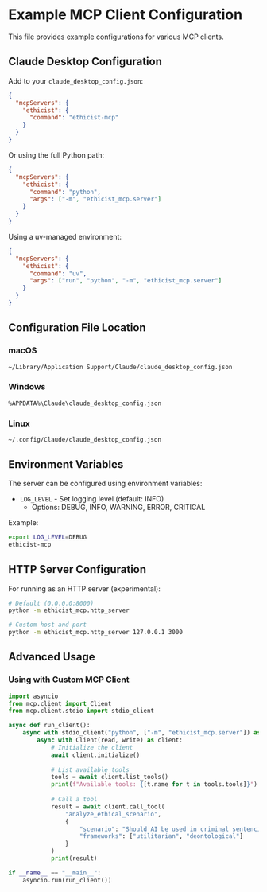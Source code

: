 # Example MCP Client Configuration

This file provides example configurations for various MCP clients.

## Claude Desktop Configuration

Add to your `claude_desktop_config.json`:

```json
{
  "mcpServers": {
    "ethicist": {
      "command": "ethicist-mcp"
    }
  }
}
```

Or using the full Python path:

```json
{
  "mcpServers": {
    "ethicist": {
      "command": "python",
      "args": ["-m", "ethicist_mcp.server"]
    }
  }
}
```

Using a uv-managed environment:

```json
{
  "mcpServers": {
    "ethicist": {
      "command": "uv",
      "args": ["run", "python", "-m", "ethicist_mcp.server"]
    }
  }
}
```

## Configuration File Location

### macOS
```
~/Library/Application Support/Claude/claude_desktop_config.json
```

### Windows
```
%APPDATA%\Claude\claude_desktop_config.json
```

### Linux
```
~/.config/Claude/claude_desktop_config.json
```

## Environment Variables

The server can be configured using environment variables:

- `LOG_LEVEL` - Set logging level (default: INFO)
  - Options: DEBUG, INFO, WARNING, ERROR, CRITICAL

Example:
```bash
export LOG_LEVEL=DEBUG
ethicist-mcp
```

## HTTP Server Configuration

For running as an HTTP server (experimental):

```bash
# Default (0.0.0.0:8000)
python -m ethicist_mcp.http_server

# Custom host and port
python -m ethicist_mcp.http_server 127.0.0.1 3000
```

## Advanced Usage

### Using with Custom MCP Client

```python
import asyncio
from mcp.client import Client
from mcp.client.stdio import stdio_client

async def run_client():
    async with stdio_client("python", ["-m", "ethicist_mcp.server"]) as (read, write):
        async with Client(read, write) as client:
            # Initialize the client
            await client.initialize()
            
            # List available tools
            tools = await client.list_tools()
            print(f"Available tools: {[t.name for t in tools.tools]}")
            
            # Call a tool
            result = await client.call_tool(
                "analyze_ethical_scenario",
                {
                    "scenario": "Should AI be used in criminal sentencing?",
                    "frameworks": ["utilitarian", "deontological"]
                }
            )
            print(result)

if __name__ == "__main__":
    asyncio.run(run_client())
```

